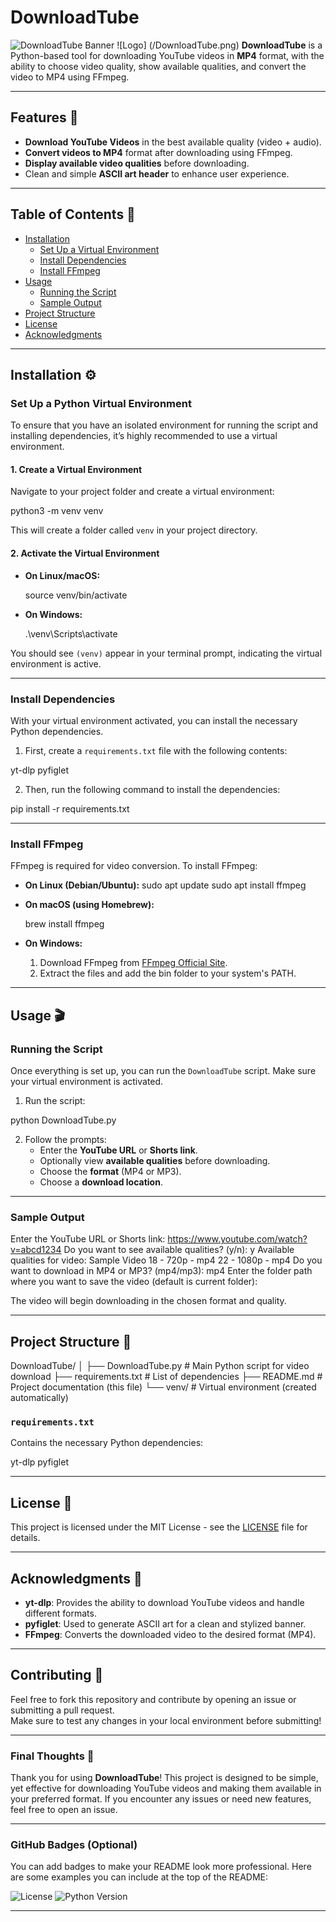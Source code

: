 # DownloadTube

![DownloadTube Banner](https://img.shields.io/badge/DownloadTube-v1.0-blue) 
![Logo] (/DownloadTube.png)
**DownloadTube** is a Python-based tool for downloading YouTube videos in **MP4** format, with the ability to choose video quality, show available qualities, and convert the video to MP4 using FFmpeg.

---

## Features 🚀
- **Download YouTube Videos** in the best available quality (video + audio).
- **Convert videos to MP4** format after downloading using FFmpeg.
- **Display available video qualities** before downloading.
- Clean and simple **ASCII art header** to enhance user experience.
  
---

## Table of Contents 📑

- [Installation](#installation-)
  - [Set Up a Virtual Environment](#set-up-a-python-virtual-environment)
  - [Install Dependencies](#install-dependencies)
  - [Install FFmpeg](#install-ffmpeg)
- [Usage](#usage-)
  - [Running the Script](#running-the-script)
  - [Sample Output](#sample-output)
- [Project Structure](#project-structure-)
- [License](#license-)
- [Acknowledgments](#acknowledgments-)

---

## Installation ⚙️

### Set Up a Python Virtual Environment

To ensure that you have an isolated environment for running the script and installing dependencies, it’s highly recommended to use a virtual environment.

#### 1. Create a Virtual Environment
Navigate to your project folder and create a virtual environment:

python3 -m venv venv

This will create a folder called `venv` in your project directory.

#### 2. Activate the Virtual Environment

- **On Linux/macOS:**

  source venv/bin/activate

- **On Windows:**

  .\venv\Scripts\activate

You should see `(venv)` appear in your terminal prompt, indicating the virtual environment is active.

---

### Install Dependencies

With your virtual environment activated, you can install the necessary Python dependencies.

1. First, create a `requirements.txt` file with the following contents:

yt-dlp
pyfiglet

2. Then, run the following command to install the dependencies:

pip install -r requirements.txt

---

### Install FFmpeg

FFmpeg is required for video conversion. To install FFmpeg:

- **On Linux (Debian/Ubuntu):**
  sudo apt update
  sudo apt install ffmpeg

- **On macOS (using Homebrew):**

  brew install ffmpeg

- **On Windows:**
  1. Download FFmpeg from [FFmpeg Official Site](https://ffmpeg.org/download.html).
  2. Extract the files and add the bin folder to your system's PATH.

---

## Usage 🎬

### Running the Script

Once everything is set up, you can run the `DownloadTube` script. Make sure your virtual environment is activated.

1. Run the script:

python DownloadTube.py

2. Follow the prompts:
   - Enter the **YouTube URL** or **Shorts link**.
   - Optionally view **available qualities** before downloading.
   - Choose the **format** (MP4 or MP3).
   - Choose a **download location**.

---

### Sample Output

Enter the YouTube URL or Shorts link: https://www.youtube.com/watch?v=abcd1234
Do you want to see available qualities? (y/n): y
Available qualities for video: Sample Video
18 - 720p - mp4
22 - 1080p - mp4
Do you want to download in MP4 or MP3? (mp4/mp3): mp4
Enter the folder path where you want to save the video (default is current folder):

The video will begin downloading in the chosen format and quality.

---

## Project Structure 📂

DownloadTube/
│
├── DownloadTube.py       # Main Python script for video download
├── requirements.txt          # List of dependencies
├── README.md                 # Project documentation (this file)
└── venv/                     # Virtual environment (created automatically)

### `requirements.txt`

Contains the necessary Python dependencies:

yt-dlp
pyfiglet

---

## License 📜

This project is licensed under the MIT License - see the [LICENSE](LICENSE) file for details.

---

## Acknowledgments 🙏

- **yt-dlp**: Provides the ability to download YouTube videos and handle different formats.
- **pyfiglet**: Used to generate ASCII art for a clean and stylized banner.
- **FFmpeg**: Converts the downloaded video to the desired format (MP4).

---

## Contributing 🤝

Feel free to fork this repository and contribute by opening an issue or submitting a pull request.  
Make sure to test any changes in your local environment before submitting!

---

### Final Thoughts 💭

Thank you for using **DownloadTube**! This project is designed to be simple, yet effective for downloading YouTube videos and making them available in your preferred format. If you encounter any issues or need new features, feel free to open an issue.

---

### GitHub Badges (Optional)

You can add badges to make your README look more professional. Here are some examples you can include at the top of the README:

![License](https://img.shields.io/badge/License-MIT-blue.svg)
![Python Version](https://img.shields.io/badge/python-3.x-blue)

---
